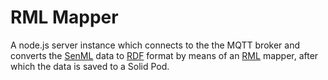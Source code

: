 # RML Mapper

A node.js server instance which connects to the the MQTT broker and converts the [SenML](https://tools.ietf.org/html/rfc8428) data to [RDF](https://www.w3.org/RDF/) format by means of an [RML](https://rml.io/) mapper, after which the data is saved to a Solid Pod.